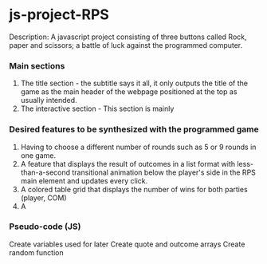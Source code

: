 # js-project-RPS
Description: A javascript project consisting of three buttons called Rock, paper and scissors; a battle of luck against the programmed computer. 

### Main sections
1. The title section - the subtitle says it all, it only outputs the title of the game as the main header of the webpage positioned at the top as usually intended.
2. The interactive section - This section is mainly 

### Desired features to be synthesized with the programmed game
1. Having to choose a different number of rounds such as 5 or 9 rounds in one game. 
2. A feature that displays the result of outcomes in a list format with less-than-a-second transitional animation below the player's side in the RPS main element and updates every click.
3. A colored table grid that displays the number of wins for both parties (player, COM)
4. A

### Pseudo-code (JS)
Create variables used for later
Create quote and outcome arrays
Create random function

